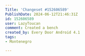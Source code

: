 ```yaml
---
Title: 'Changeset #152606589'
PublishDate: 2024-06-12T21:46:31Z
id: 152606589
user: LazyToucan
comment: Created a bench
created_by: Every Door Android 4.1
tags:
- Montenegro

---
```

